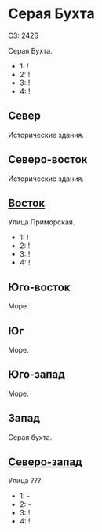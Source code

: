 # Серая Бухта

СЗ: 2426

Серая Бухта.

* 1:    !
* 2:    !
* 3:    !
* 4:    !

## Север

Исторические здания.

## Северо-восток

Исторические здания.

## [Восток](./505160.md)

Улица Приморская.

* 1:    !
* 2:    !
* 3:    !
* 4:    !

## Юго-восток

Море.

## Юг

Море.

## Юго-запад

Море.

## Запад

Серая бухта.

## [Северо-запад](./490150.md)

Улица ???.

* 1:    -
* 2:    -
* 3:    !
* 4:    !
